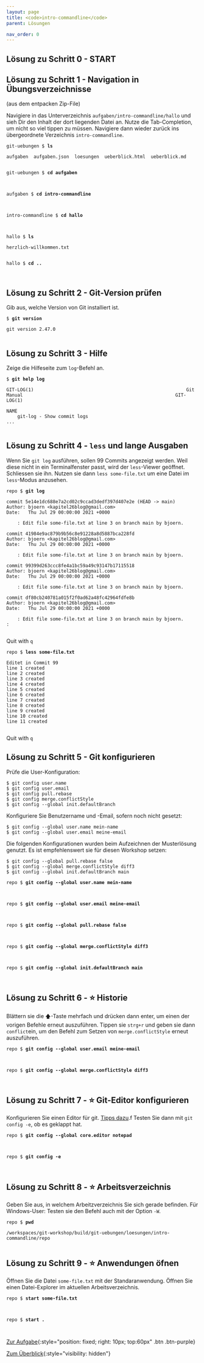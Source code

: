```yaml
---
layout: page
title: <code>intro-commandline</code>
parent: Lösungen

nav_order: 0
---
```

## Lösung zu Schritt 0 - START

## Lösung zu Schritt 1 - Navigation in Übungsverzeichnisse

(aus dem entpacken Zip-File)

Navigiere in das Unterverzeichnis `aufgaben/intro-commandline/hallo`
und sieh Dir den Inhalt der dort liegenden Datei an.
Nutze die Tab-Completion, um nicht so viel tippen zu müssen.
Navigiere dann wieder zurück ins übergeordnete 
Verzeichnis `intro-commandline`.


<pre><code>git-uebungen $ <b>ls</b><br><br>aufgaben  aufgaben.json  loesungen  ueberblick.html  ueberblick.md<br><br></code></pre>



<pre><code>git-uebungen $ <b>cd aufgaben</b><br><br><br></code></pre>



<pre><code>aufgaben $ <b>cd intro-commandline</b><br><br><br></code></pre>



<pre><code>intro-commandline $ <b>cd hallo</b><br><br><br></code></pre>



<pre><code>hallo $ <b>ls</b><br><br>herzlich-willkommen.txt<br><br></code></pre>



<pre><code>hallo $ <b>cd ..</b><br><br><br></code></pre>


## Lösung zu Schritt 2 - Git-Version prüfen

Gib aus, welche Version von Git installiert ist.


<pre><code>$ <b>git version</b><br><br>git version 2.47.0<br><br></code></pre>


## Lösung zu Schritt 3 - Hilfe

Zeige die Hilfeseite zum `log`-Befehl an.


<pre><code>$ <b>git help log</b><br><br>GIT-LOG(1)                                                        Git Manual                                                        GIT-LOG(1)<br><br>NAME<br>    git-log - Show commit logs<br>...<br><br></code></pre>


## Lösung zu Schritt 4 - `less` und lange Ausgaben

Wenn Sie `git log` ausführen, sollen 99 Commits angezeigt werden.
Weil diese nicht in ein Terminalfenster passt,
wird der `less`-Viewer geöffnet. Schliessen sie ihn.
Nutzen sie dann `less some-file.txt` um eine Datei im `less`-Modus anzusehen.


<pre><code>repo $ <b>git log</b><br><br>commit 5e14e1dc688e7a2cd02c9ccad3dedf397d407e2e (HEAD -&gt; main)<br>Author: bjoern &lt;kapitel26blog@gmail.com&gt;<br>Date:   Thu Jul 29 00:00:00 2021 +0000<br><br>    : Edit file some-file.txt at line 3 on branch main by bjoern.<br><br>commit 41984e9ac879b9b56c8e91228a8d5887bca228fd<br>Author: bjoern &lt;kapitel26blog@gmail.com&gt;<br>Date:   Thu Jul 29 00:00:00 2021 +0000<br><br>    : Edit file some-file.txt at line 3 on branch main by bjoern.<br><br>commit 99399d263ccc8fe4a1bc59a49c93147b17115518<br>Author: bjoern &lt;kapitel26blog@gmail.com&gt;<br>Date:   Thu Jul 29 00:00:00 2021 +0000<br><br>    : Edit file some-file.txt at line 3 on branch main by bjoern.<br><br>commit df80cb240781a015f2f0ad62a48fc42964fdfe8b<br>Author: bjoern &lt;kapitel26blog@gmail.com&gt;<br>Date:   Thu Jul 29 00:00:00 2021 +0000<br><br>    : Edit file some-file.txt at line 3 on branch main by bjoern.<br>:<br><br></code></pre>


Quit with `q`


<pre><code>repo $ <b>less some-file.txt</b><br><br>Editet in Commit 99<br>line 1 created<br>line 2 created<br>line 3 created<br>line 4 created<br>line 5 created<br>line 6 created<br>line 7 created<br>line 8 created<br>line 9 created<br>line 10 created<br>line 11 created<br><br></code></pre>


Quit with `q`

## Lösung zu Schritt 5 - Git konfigurieren

Prüfe die User-Konfiguration:

    $ git config user.name
    $ git config user.email
    $ git config pull.rebase
    $ git config merge.conflictStyle
    $ git config --global init.defaultBranch 

Konfiguriere Sie Benutzername und -Email, 
sofern noch nicht gesetzt:

    $ git config --global user.name mein-name
    $ git config --global user.email meine-email

Die folgenden Konfigurationen wurden beim Aufzeichnen der 
Musterlösung genutzt.
Es ist empfehlenswert sie für diesen Workshop setzen:

    $ git config --global pull.rebase false 
    $ git config --global merge.conflictStyle diff3
    $ git config --global init.defaultBranch main



<pre><code>repo $ <b>git config --global user.name mein-name</b><br><br><br></code></pre>



<pre><code>repo $ <b>git config --global user.email meine-email</b><br><br><br></code></pre>



<pre><code>repo $ <b>git config --global pull.rebase false </b><br><br><br></code></pre>



<pre><code>repo $ <b>git config --global merge.conflictStyle diff3</b><br><br><br></code></pre>



<pre><code>repo $ <b>git config --global init.defaultBranch main</b><br><br><br></code></pre>


## Lösung zu Schritt 6 - ⭐ Historie

Blättern sie die 🡅-Taste mehrfach und drücken dann enter,
um einen der vorigen Befehle erneut auszuführen.
Tippen sie `strg+r` und geben sie dann `conflict`ein,
um den Befehl zum Setzen von `merge.conflictStyle` erneut auszuführen.


<pre><code>repo $ <b>git config --global user.email meine-email</b><br><br><br></code></pre>



<pre><code>repo $ <b>git config --global merge.conflictStyle diff3</b><br><br><br></code></pre>


## Lösung zu Schritt 7 - ⭐ Git-Editor konfigurieren

Konfigurieren Sie einen Editor für git.
[Tipps dazu](https://git-scm.com/book/en/v2/Appendix-C%3A-Git-Commands-Setup-and-Config).f
Testen Sie dann mit `git config -e`, ob es geklappt hat.


<pre><code>repo $ <b>git config --global core.editor notepad</b><br><br><br></code></pre>



<pre><code>repo $ <b>git config -e</b><br><br><br></code></pre>


## Lösung zu Schritt 8 - ⭐ Arbeitsverzeichnis

Geben Sie aus, in welchem Arbeitzverzeichnis Sie sich gerade befinden.
Für Windows-User: Testen sie den Befehl auch mit der Option `-W`.


<pre><code>repo $ <b>pwd</b><br><br>/workspaces/git-workshop/build/git-uebungen/loesungen/intro-commandline/repo<br><br></code></pre>


## Lösung zu Schritt 9 - ⭐ Anwendungen öfnen

Öffnen Sie die Datei `some-file.txt` mit der Standaranwendung.
Öffnen Sie einen Datei-Explorer im aktuellen Arbeitsverzeichnis.


<pre><code>repo $ <b>start some-file.txt</b><br><br><br></code></pre>



<pre><code>repo $ <b>start .</b><br><br><br></code></pre>


[Zur Aufgabe](aufgabe-intro-commandline.html){:style="position: fixed; right: 10px; top:60px" .btn .btn-purple}

[Zum Überblick](../../ueberblick.html){:style="visibility: hidden"}

